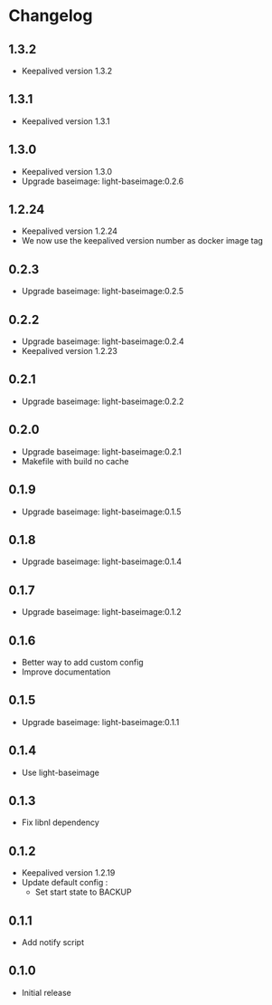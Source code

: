 # Changelog

## 1.3.2
  - Keepalived version 1.3.2

## 1.3.1
  - Keepalived version 1.3.1

## 1.3.0
  - Keepalived version 1.3.0
  - Upgrade baseimage: light-baseimage:0.2.6

## 1.2.24
  - Keepalived version 1.2.24
  - We now use the keepalived version number as docker image tag

## 0.2.3
  - Upgrade baseimage: light-baseimage:0.2.5

## 0.2.2
  - Upgrade baseimage: light-baseimage:0.2.4
  - Keepalived version 1.2.23

## 0.2.1
  - Upgrade baseimage: light-baseimage:0.2.2

## 0.2.0
  - Upgrade baseimage: light-baseimage:0.2.1
  - Makefile with build no cache

## 0.1.9
  - Upgrade baseimage: light-baseimage:0.1.5

## 0.1.8
  - Upgrade baseimage: light-baseimage:0.1.4

## 0.1.7
  - Upgrade baseimage: light-baseimage:0.1.2

## 0.1.6
  - Better way to add custom config
  - Improve documentation

## 0.1.5
  - Upgrade baseimage: light-baseimage:0.1.1

## 0.1.4
  - Use light-baseimage

## 0.1.3
  - Fix libnl dependency

## 0.1.2
  - Keepalived version 1.2.19
  - Update default config :
    - Set start state to BACKUP

## 0.1.1
  - Add notify script

## 0.1.0
  - Initial release
